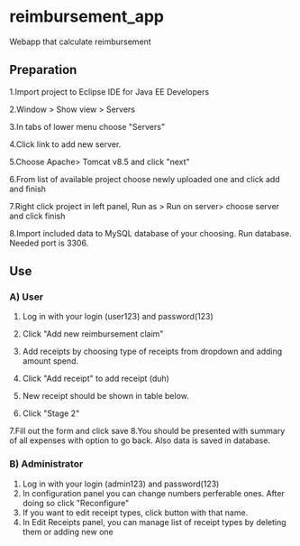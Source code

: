 # reimbursement_app
Webapp that calculate reimbursement

## Preparation
1.Import project to Eclipse IDE for Java EE Developers

2.Window > Show view > Servers

3.In tabs of lower menu choose "Servers"

4.Click link to add new server.

5.Choose Apache> Tomcat v8.5 and click "next"

6.From list of available project choose newly uploaded one and click add and finish

7.Right click project in left panel, Run as > Run on server> choose server and click finish

8.Import included data to MySQL database of your choosing. Run database. Needed port is 3306.

## Use
### A) User

1. Log in with your login (user123) and password(123)
2. Click "Add new reimbursement claim"

3. Add receipts by choosing type of receipts from dropdown and adding amount spend.
4. Click "Add receipt" to add receipt (duh)
5. New receipt should be shown in table below.
6. Click "Stage 2"

7.Fill out the form and click save
8.You should be presented with summary of all expenses with option to go back.
Also data is saved in database.

### B) Administrator

1. Log in with your login (admin123) and password(123)
2. In configuration panel you can change numbers perferable ones. After doing so click "Reconfigure"
3. If you want to edit receipt types, click button with that name.
4. In Edit Receipts panel, you can manage list of receipt types by deleting them or adding new one 
